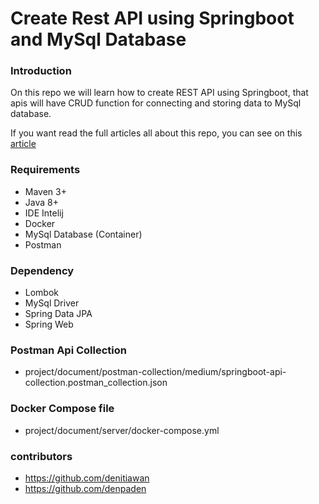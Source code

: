 # Create Rest API using Springboot and MySql Database

### Introduction
On this repo we will learn how to create REST API using Springboot, 
that apis will have CRUD function for connecting and storing data to MySql database. 

If you want read the full articles all about this repo, you can see on this [article](https://medium.com/towardsdev/create-rest-api-using-springboot-and-mysql-808cdf9e3bdd)

### Requirements
- Maven 3+
- Java 8+
- IDE Intelij
- Docker
- MySql Database (Container)
- Postman 

### Dependency
- Lombok
- MySql Driver
- Spring Data JPA
- Spring Web

### Postman Api Collection
- project/document/postman-collection/medium/springboot-api-collection.postman_collection.json

### Docker Compose file
- project/document/server/docker-compose.yml




### contributors
- https://github.com/denitiawan
- https://github.com/denpaden

